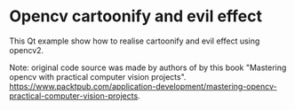 # Opencv cartoonify and evil effect
This Qt example show how to realise cartoonify and evil effect using opencv2. 

Note: original code source was made by authors of by this book "Mastering opencv with practical computer vision projects". https://www.packtpub.com/application-development/mastering-opencv-practical-computer-vision-projects.





